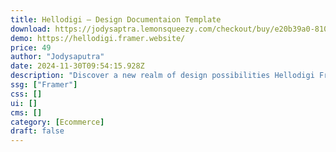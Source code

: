 ```yaml
---
title: Hellodigi — Design Documentaion Template
download: https://jodysaptra.lemonsqueezy.com/checkout/buy/e20b39a0-8104-42ec-91ed-1e072fd6f174
demo: https://hellodigi.framer.website/
price: 49
author: "Jodysaputra"
date: 2024-11-30T09:54:15.928Z
description: "Discover a new realm of design possibilities Hellodigi Framer Template. Unlock a new era of design excellence with the Hellodigi Framer Template, now featuring seamless integration with CMS."
ssg: ["Framer"]
css: []
ui: []
cms: []
category: [Ecommerce]
draft: false
---
```


